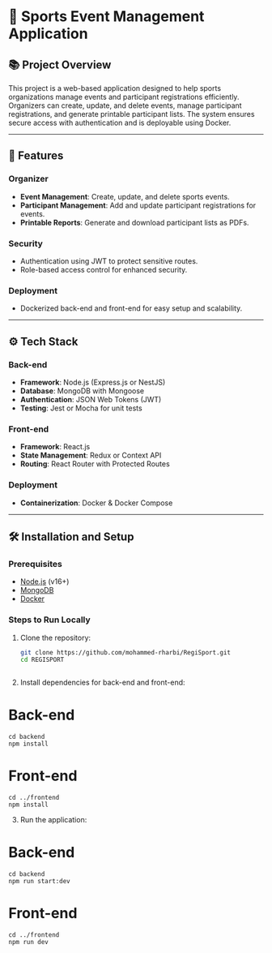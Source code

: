 # 🏅 Sports Event Management Application

## 📚 Project Overview

This project is a web-based application designed to help sports organizations manage events and participant registrations efficiently. Organizers can create, update, and delete events, manage participant registrations, and generate printable participant lists. The system ensures secure access with authentication and is deployable using Docker.

---

## 🚀 Features

### Organizer
- **Event Management**: Create, update, and delete sports events.
- **Participant Management**: Add and update participant registrations for events.
- **Printable Reports**: Generate and download participant lists as PDFs.

### Security
- Authentication using JWT to protect sensitive routes.
- Role-based access control for enhanced security.

### Deployment
- Dockerized back-end and front-end for easy setup and scalability.

---

## ⚙️ Tech Stack

### Back-end
- **Framework**: Node.js (Express.js or NestJS)
- **Database**: MongoDB with Mongoose
- **Authentication**: JSON Web Tokens (JWT)
- **Testing**: Jest or Mocha for unit tests

### Front-end
- **Framework**: React.js
- **State Management**: Redux or Context API
- **Routing**: React Router with Protected Routes

### Deployment
- **Containerization**: Docker & Docker Compose

---

## 🛠️ Installation and Setup

### Prerequisites
- [Node.js](https://nodejs.org/) (v16+)
- [MongoDB](https://www.mongodb.com/)
- [Docker](https://www.docker.com/)

### Steps to Run Locally
1. Clone the repository:
   ```bash
   git clone https://github.com/mohammed-rharbi/RegiSport.git
   cd REGISPORT



2. Install dependencies for back-end and front-end:

# Back-end
    cd backend
    npm install

# Front-end
    cd ../frontend
    npm install


3. Run the application:

# Back-end
    cd backend
    npm run start:dev

# Front-end
    cd ../frontend
    npm run dev

